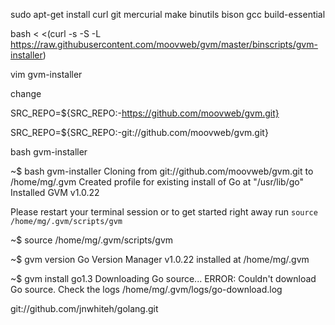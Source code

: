 sudo apt-get install curl git mercurial make binutils bison gcc build-essential


bash < <(curl -s -S -L https://raw.githubusercontent.com/moovweb/gvm/master/binscripts/gvm-installer)

vim gvm-installer

change 

SRC_REPO=${SRC_REPO:-https://github.com/moovweb/gvm.git} 

SRC_REPO=${SRC_REPO:-git://github.com/moovweb/gvm.git} 

bash gvm-installer



 ~$ bash gvm-installer 
Cloning from git://github.com/moovweb/gvm.git to /home/mg/.gvm
Created profile for existing install of Go at "/usr/lib/go"
Installed GVM v1.0.22

Please restart your terminal session or to get started right away run
 `source /home/mg/.gvm/scripts/gvm`
 
  ~$ source /home/mg/.gvm/scripts/gvm
  
   ~$ gvm version
Go Version Manager v1.0.22 installed at /home/mg/.gvm

 ~$ gvm install go1.3
Downloading Go source...
ERROR: Couldn't download Go source. Check the logs /home/mg/.gvm/logs/go-download.log

git://github.com/jnwhiteh/golang.git
